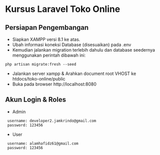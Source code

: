 # Kursus Laravel Toko Online

## Persiapan Pengembangan
- Siapkan XAMPP versi 8.1 ke atas.
- Ubah informasi koneksi Database (disesuaikan) pada .env
- Kemudian jalankan migration terlebih dahulu dan database seedernya menggunakan perintah dibawah ini:

```shell
php artisan migrate:fresh --seed
```

- Jalankan server xampp & Arahkan document root VHOST ke htdocs/toko-online/public
- Buka pada browser http://localhost:8080

## Akun Login & Roles

- Admin
```shell
 username: developer2.jamkrindo@gmail.com
 password: 123456
```
- User
```shell
 username: alamhafidz61@gmail.com
 password: 123456
```